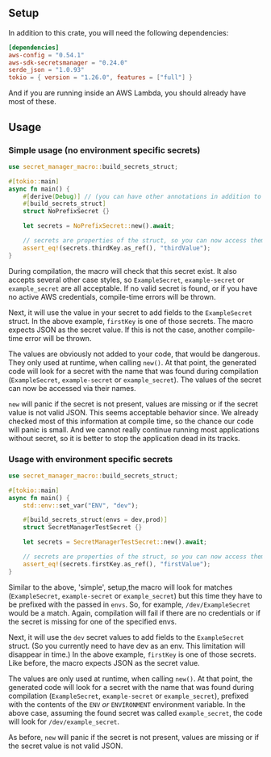 ## Setup

In addition to this crate, you will need the following dependencies:

```toml
[dependencies]
aws-config = "0.54.1"
aws-sdk-secretsmanager = "0.24.0"
serde_json = "1.0.93"
tokio = { version = "1.26.0", features = ["full"] }
```

And if you are running inside an AWS Lambda, you should already have most of these.

## Usage

### Simple usage (no environment specific secrets)

```rust
use secret_manager_macro::build_secrets_struct;

#[tokio::main]
async fn main() {
    #[derive(Debug)] // (you can have other annotations in addition to build_secrets_struct)
    #[build_secrets_struct]
    struct NoPrefixSecret {}

    let secrets = NoPrefixSecret::new().await;

    // secrets are properties of the struct, so you can now access them
    assert_eq!(secrets.thirdKey.as_ref(), "thirdValue");
}
```

During compilation, the macro will check that this secret exist. It also accepts several other case styles, so `ExampleSecret`, `example-secret` or `example_secret`
are all acceptable. If no valid secret is found, or if you have no active AWS credentials, compile-time errors will be thrown.

Next, it will use the value in your secret to add fields to the `ExampleSecret` struct. In the above example, `firstKey` is one of those
secrets. The macro expects JSON as the secret value. If this is not the case, another compile-time error will be thrown.

The values are obviously not added to your code, that would be dangerous. They only used at runtime, when calling `new()`. 
At that point, the generated code will look for a secret with the name that was found during compilation (`ExampleSecret`, `example-secret` or `example_secret`).
The values of the secret can now be accessed via their names.

`new` will panic if the secret is not present, values are missing or if the secret value is not valid JSON.
This seems acceptable behavior since. We already checked most of this information at compile time, so the chance our code will panic is small.
And we cannot really continue running most applications without secret, so it is better to stop the application dead in its tracks.

### Usage with environment specific secrets

```rust
use secret_manager_macro::build_secrets_struct;

#[tokio::main]
async fn main() {
    std::env::set_var("ENV", "dev");

    #[build_secrets_struct(envs = dev,prod)]
    struct SecretManagerTestSecret {}

    let secrets = SecretManagerTestSecret::new().await;

    // secrets are properties of the struct, so you can now access them
    assert_eq!(secrets.firstKey.as_ref(), "firstValue");
}
```

Similar to the above, 'simple', setup,the macro will look for matches (`ExampleSecret`, `example-secret` or `example_secret`) but this
time they have to be prefixed with the passed in `envs`. So, for example, `/dev/ExampleSecret` would be a match.
Again, compilation will fail if there are no credentials or if the secret is missing for one of the specified envs.

Next, it will use the `dev` secret values to add fields to the `ExampleSecret` struct. (So you currently need to have dev as an env. This limitation will disappear in time.)
In the above example, `firstKey` is one of those secrets. Like before, the macro expects JSON as the secret value.

The values are only used at runtime, when calling `new()`. At that point, the generated code will look for a secret with the name that
was found during compilation (`ExampleSecret`, `example-secret` or `example_secret`), prefixed with the contents of the `ENV` _or_ `ENVIRONMENT` environment variable.
In the above case, assuming the found secret was called `example_secret`, the code will look for `/dev/example_secret`. 

As before, `new` will panic if the secret is not present, values are missing or if the secret value is not valid JSON.
